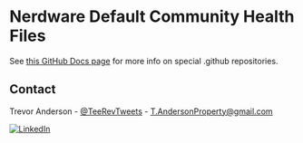 # Nerdware Default Community Health Files

See [this GitHub Docs page][.github-repos] for more info on special .github repositories.

## Contact

Trevor Anderson - [@TeeRevTweets](https://twitter.com/teerevtweets) - [T.AndersonProperty@gmail.com](mailto:T.AndersonProperty@gmail.com)

[![LinkedIn][linkedin-shield]][linkedin-url]

<!-- MARKDOWN LINKS & IMAGES -->
<!-- https://www.markdownguide.org/basic-syntax/#reference-style-links -->

[.github-repos]: https://docs.github.com/en/communities/setting-up-your-project-for-healthy-contributions/creating-a-default-community-health-file
[linkedin-url]: https://www.linkedin.com/in/trevor-anderson-3a3b0392/
[linkedin-shield]: https://img.shields.io/badge/LinkedIn-0077B5?logo=linkedin&logoColor=white
